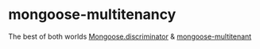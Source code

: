 # mongoose-multitenancy
The best of both worlds [Mongoose.discriminator](http://mongoosejs.com/docs/discriminators.html) &amp; [mongoose-multitenant](https://github.com/rosshinkley/mongoose-multitenant)
